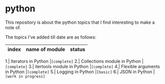 # python

This repository is about the python topics that I find interesting to make a note of.

The topics I've added till date are as follows:

index| name of module | status
-----|----------------|-----------

1.| Iterators in Python |`[complete]`
2.| Collections module in Python |`[complete]`
3.| itertools module in Python |`[complete]`
4.| Flexible arguments in Python |`[complete]`
5.| Logging in Python |`[basic]`
6.| JSON in Python |`[work in progress]`
